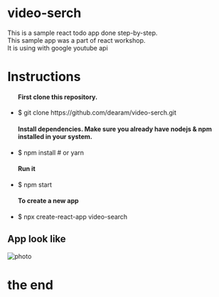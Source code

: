 # video-serch
<p>This is a sample react todo app done step-by-step.<br/>This sample app was a part of react workshop.<br/>It is using with google youtube api</p>

<h1>Instructions</h1>
<ul>
  <h4>First clone this repository.</h4>
  <li>$ git clone https://github.com/dearam/video-serch.git</li>
  <h4>Install dependencies. Make sure you already have nodejs & npm installed in your system.</h4>
  <li>$ npm install # or yarn</li>
  <h4>Run it</h4>
  <li>$ npm start</li>
  <h4>To create a new app</h4>
  <li>$ npx create-react-app video-search</li>
</ul>
<h2>App look like</h2>




![photo](https://user-images.githubusercontent.com/80329368/128597342-36298d71-2361-498c-b5a7-6bb2ae2d1212.jpg)





<h1>the end</h1>



